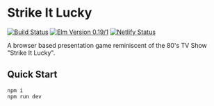 # Strike It Lucky

[![Build Status](https://travis-ci.com/sparksp/strike-it-lucky.svg?branch=master)](https://travis-ci.com/sparksp/strike-it-lucky)
[![Elm Version 0.19/1](https://img.shields.io/badge/elm--version-0.19.1-1293D8)](https://elm-lang.org/)
[![Netlify Status](https://api.netlify.com/api/v1/badges/6eeac619-1e34-49ff-b31a-8a4785c01855/deploy-status)](https://app.netlify.com/sites/vibrant-joliot-32eaf0/deploys)

A browser based presentation game reminiscent of the 80's TV Show "Strike It Lucky".


## Quick Start

```
npm i
npm run dev
```
